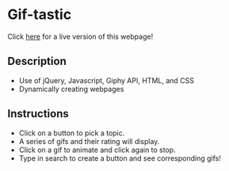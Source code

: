 # Gif-tastic

Click [here](https://melissarburnham.github.io/Gif-tastic/) for a live version of this webpage!

## Description

* Use of jQuery, Javascript, Giphy API, HTML, and CSS
* Dynamically creating webpages

## Instructions

* Click on a button to pick a topic. 
* A series of gifs and their rating will display. 
* Click on a gif to animate and click again to stop. 
* Type in search to create a button and see corresponding gifs!
